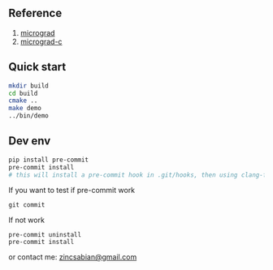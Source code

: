 ## Reference
1. [micrograd](https://github.com/karpathy/micrograd/tree/master)
2. [micrograd-c](https://github.com/KhawajaAbaid/micrograd_c)

## Quick start

```bash
mkdir build
cd build
cmake ..
make demo
../bin/demo
```

## Dev env

```bash
pip install pre-commit
pre-commit install 
# this will install a pre-commit hook in .git/hooks, then using clang-format to check your code style
```

If you want to test if pre-commit work
```
git commit
```

If not work
```
pre-commit uninstall
pre-commit install
```

or contact me: zincsabian@gmail.com
